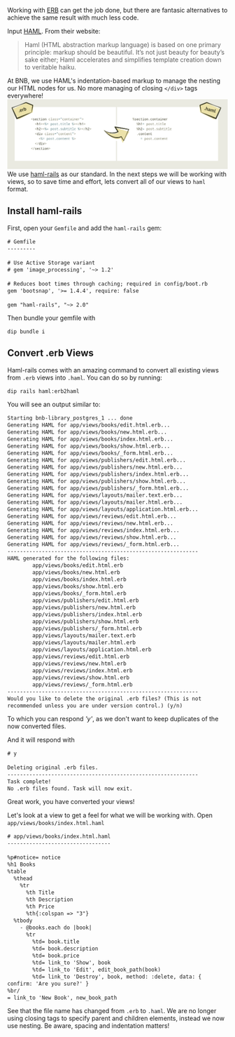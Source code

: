 Working with [ERB](https://www.tutorialspoint.com/ruby-on-rails/rails-and-html-erb.htm) can get the job done, but there are fantasic alternatives to achieve the same result with much less code. 

Input [HAML](https://haml.info/). From their website:

> Haml (HTML abstraction markup language) is based on one primary principle: markup should be beautiful. It’s not just beauty for beauty’s sake either; Haml accelerates and simplifies template creation down to veritable haiku.

At BNB, we use HAML's indentation-based markup to manage the nesting our HTML nodes for us. No more managing of closing `</div>` tags everywhere!
![haml view](images/haml.png)
We use [haml-rails](https://github.com/haml/haml-rails) as our standard. In the next steps we will be working with views, so to save time and effort, lets convert all of our views to `haml` format.

## Install haml-rails
First, open your `Gemfile` and add the `haml-rails` gem: 
```
# Gemfile
---------

# Use Active Storage variant
# gem 'image_processing', '~> 1.2'

# Reduces boot times through caching; required in config/boot.rb
gem 'bootsnap', '>= 1.4.4', require: false

gem "haml-rails", "~> 2.0"
```
Then bundle your gemfile with
```
dip bundle i
```
## Convert .erb Views
Haml-rails comes with an amazing command to convert all existing views from `.erb` views into `.haml`. You can do so by running:
```
dip rails haml:erb2haml
```
You will see an output similar to: 
```
Starting bnb-library_postgres_1 ... done
Generating HAML for app/views/books/edit.html.erb...
Generating HAML for app/views/books/new.html.erb...
Generating HAML for app/views/books/index.html.erb...
Generating HAML for app/views/books/show.html.erb...
Generating HAML for app/views/books/_form.html.erb...
Generating HAML for app/views/publishers/edit.html.erb...
Generating HAML for app/views/publishers/new.html.erb...
Generating HAML for app/views/publishers/index.html.erb...
Generating HAML for app/views/publishers/show.html.erb...
Generating HAML for app/views/publishers/_form.html.erb...
Generating HAML for app/views/layouts/mailer.text.erb...
Generating HAML for app/views/layouts/mailer.html.erb...
Generating HAML for app/views/layouts/application.html.erb...
Generating HAML for app/views/reviews/edit.html.erb...
Generating HAML for app/views/reviews/new.html.erb...
Generating HAML for app/views/reviews/index.html.erb...
Generating HAML for app/views/reviews/show.html.erb...
Generating HAML for app/views/reviews/_form.html.erb...
-------------------------------------------------------------
HAML generated for the following files:
        app/views/books/edit.html.erb
        app/views/books/new.html.erb
        app/views/books/index.html.erb
        app/views/books/show.html.erb
        app/views/books/_form.html.erb
        app/views/publishers/edit.html.erb
        app/views/publishers/new.html.erb
        app/views/publishers/index.html.erb
        app/views/publishers/show.html.erb
        app/views/publishers/_form.html.erb
        app/views/layouts/mailer.text.erb
        app/views/layouts/mailer.html.erb
        app/views/layouts/application.html.erb
        app/views/reviews/edit.html.erb
        app/views/reviews/new.html.erb
        app/views/reviews/index.html.erb
        app/views/reviews/show.html.erb
        app/views/reviews/_form.html.erb
-------------------------------------------------------------
Would you like to delete the original .erb files? (This is not recommended unless you are under version control.) (y/n)
```
To which you can respond *'y'*, as we don't want to keep duplicates of the now converted files.

And it will respond with
```
# y

Deleting original .erb files.
-------------------------------------------------------------
Task complete!
No .erb files found. Task will now exit.
```
Great work, you have converted your views!

Let's look at a view to get a feel for what we will be working with. Open `app/views/books/index.html.haml`

```haml
# app/views/books/index.html.haml
---------------------------------

%p#notice= notice
%h1 Books
%table
  %thead
    %tr
      %th Title
      %th Description
      %th Price
      %th{:colspan => "3"}
  %tbody
    - @books.each do |book|
      %tr
        %td= book.title
        %td= book.description
        %td= book.price
        %td= link_to 'Show', book
        %td= link_to 'Edit', edit_book_path(book)
        %td= link_to 'Destroy', book, method: :delete, data: { confirm: 'Are you sure?' }
%br/
= link_to 'New Book', new_book_path
```
See that the file name has changed from `.erb` to `.haml`. We are no longer using closing tags to specify parent and children elements, instead we now use nesting. Be aware, spacing and indentation matters!
